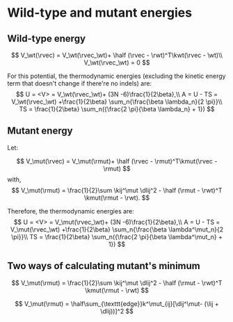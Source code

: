 # Wild-type and mutant energies

$$
\newcommand{\rvec}{\mathbf{r}}
\newcommand{\wt}{\texttt{wt}}
\newcommand{\mut}{\texttt{mut}}
\newcommand{\rwt}{\rvec^0_\wt}
\newcommand{\rmut}{\rvec^0_\mut}
\newcommand{\kmat}{\mathbf{K}}
\newcommand{\kwt}{\kmat_\wt}
\newcommand{\kmut}{\kmat_\mut}
\newcommand{\kij}{k_{ij}}
\newcommand{\fvec}{\mathbf{f}}
\newcommand{\dij}{d_{ij}}
\newcommand{\lij}{l_{ij}}
\newcommand{\dlij}{\delta l_{ij}}
\newcommand{\half}{\frac{1}{2}}
$$

## Wild-type energy

$$
V_\wt(\rvec) = V_\wt(\rvec_\wt)+ \half (\rvec - \rwt)^T\kwt(\rvec - \wt)\\
V_\wt(\rvec_\wt) = 0
$$

For this potential, the thermodynamic energies (excluding the kinetic energy term that doesn't change if there're no indels) are:
$$
U = <V> = V_\wt(\rvec_\wt)+ (3N -6)\frac{1}{2\beta},\\
A = U - TS = V_\wt(\rvec_\wt) +\frac{1}{2\beta} \sum_n{\frac{\beta \lambda_n}{2 \pi}}\\
TS = \frac{1}{2\beta} \sum_n({\frac{2 \pi}{\beta \lambda_n} + 1})
$$



## Mutant energy

Let:

$$
V_\mut(\rvec) = V_\mut(\rmut)+ \half (\rvec - \rmut)^T\kmut(\rvec - \rmut)
$$
with,
$$
V_\mut(\rmut) = \frac{1}{2}\sum \kij^\mut \dlij^2 - \half (\rmut - \rwt)^T \kmut(\rmut - \rwt).
$$

Therefore, the thermodynamic energies are:
$$
U = <V> = V_\mut(\rvec_\wt)+ (3N -6)\frac{1}{2\beta},\\
A = U - TS = V_\mut(\rvec_\wt) +\frac{1}{2\beta} \sum_n{\frac{\beta \lambda^\mut_n}{2 \pi}}\\
TS = \frac{1}{2\beta} \sum_n({\frac{2 \pi}{\beta \lambda^\mut_n} + 1})
$$


## Two ways of calculating mutant's minimum

$$
V_\mut(\rmut) = \frac{1}{2}\sum \kij^\mut \dlij^2 - \half (\rmut - \rwt)^T \kmut(\rmut - \rwt)
$$

$$
V_\mut(\rmut) = \half\sum_{\texttt{edge}}k^\mut_{ij}[\dij^\mut- (\lij + \dlij))]^2
$$

